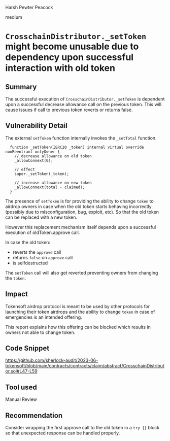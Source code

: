 Harsh Pewter Peacock

medium

# `CrosschainDistributor._setToken` might become unusable due to dependency upon successful interaction with old token

## Summary
The successful execution of `CrosschainDistributor._setToken` is dependent upon a successful decrease allowance call on the previous token. This will cause issues if call to previous token reverts or returns false. 

## Vulnerability Detail
The external `setToken` function internally invokes the `_setTotal` function.

```solidity
  function _setToken(IERC20 _token) internal virtual override nonReentrant onlyOwner {
    // decrease allowance on old token
    _allowConnext(0);

    // effect
    super._setToken(_token);

    // increase allowance on new token
    _allowConnext(total - claimed);
  }
```

The presence of `setToken` is for providing the ability to change `token` to airdrop owners in case when the old token starts behaving incorrectly (possibly due to misconfiguration, bug, exploit, etc). So that the old token can be replaced with a new token.

However this replacement mechanism itself depends upon a successful execution of oldToken.approve call.

In case the old token:
- reverts the `approve` call
- returns `false` on `approve` call
- is selfdestructed

The `setToken` call will also get reverted preventing owners from changing the `token`.


## Impact
Tokensoft airdrop protocol is meant to be used by other protocols for launching their token airdrops and the ability to change `token` in case of emergencies is an intended offering.

This report explains how this offering can be blocked which results in owners not able to change token. 


## Code Snippet
https://github.com/sherlock-audit/2023-06-tokensoft/blob/main/contracts/contracts/claim/abstract/CrosschainDistributor.sol#L47-L59

## Tool used

Manual Review

## Recommendation

Consider wrapping the first approve call to the old token in a `try {}` block so that unexpected response can be handled properly.